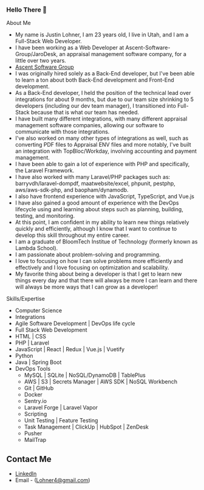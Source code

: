 ### Hello There 👋

About Me
- My name is Justin Lohner, I am 23 years old, I live in Utah, and I am a Full-Stack Web Developer.
- I have been working as a Web Developer at Ascent-Software-Group/JaroDesk, an appraisal management software company, for a little over two years.
- [Ascent Software Group](https://www.linkedin.com/company/ascent-software-group)
- I was originally hired solely as a Back-End developer, but I've been able to learn a ton about both Back-End development and Front-End development.
- As a Back-End developer, I held the position of the technical lead over integrations for about 9 months, but due to our team size shrinking to 5 developers (including our dev team manager), I transitioned into Full-Stack because that is what our team has needed.
- I have built many different integrations, with many different appraisal management software companies, allowing our software to communicate with those integrations.
- I've also worked on many other types of integrations as well, such as converting PDF files to Appraisal ENV files and more notably, I've built an integration with TopBloc/Workday, involving accounting and payment management.
- I have been able to gain a lot of experience with PHP and specifically, the Laravel Framework.
- I have also worked with many Laravel/PHP packages such as: barryvdh/laravel-dompdf, maatwebsite/excel, phpunit, pestphp, aws/aws-sdk-php, and baopham/dynamodb.
- I also have frontend experience with JavaScript, TypeScript, and Vue.js
- I have also gained a good amount of experience with the DevOps lifecycle using and learning about steps such as planning, building, testing, and monitoring.
- At this point, I am confident in my ability to learn new things relatively quickly and efficiently, although I know that I want to continue to develop this skill throughout my entire career.
- I am a graduate of BloomTech Institue of Technology (formerly known as Lambda School).
- I am passionate about problem-solving and programming.
- I love to focusing on how I can solve problems more efficiently and effectively and I love focusing on optimization and scalability.
- My favorite thing about being a developer is that I get to learn new things every day and that there will always be more I can learn and there will always be more ways that I can grow as a developer!

Skills/Expertise
- Computer Science
- Integrations
- Agile Software Development | DevOps life cycle
- Full Stack Web Development
- HTML | CSS
- PHP | Laravel
- JavaScript | React | Redux | Vue.js | Vuetify
- Python
- Java | Spring Boot
- DevOps Tools
  - MySQL | SQLite | NoSQL/DynamoDB | TablePlus
  - AWS | S3 | Secrets Manager | AWS SDK | NoSQL Workbench
  - Git | GitHub
  - Docker
  - Sentry.io
  - Laravel Forge | Laravel Vapor
  - Scripting
  - Unit Testing | Feature Testing
  - Task Management | ClickUp | HubSpot | ZenDesk
  - Pusher
  - MailTrap

## Contact Me
- [LinkedIn](https://www.linkedin.com/in/justin-lohner)
- Email - (Lohner4@gmail.com)
